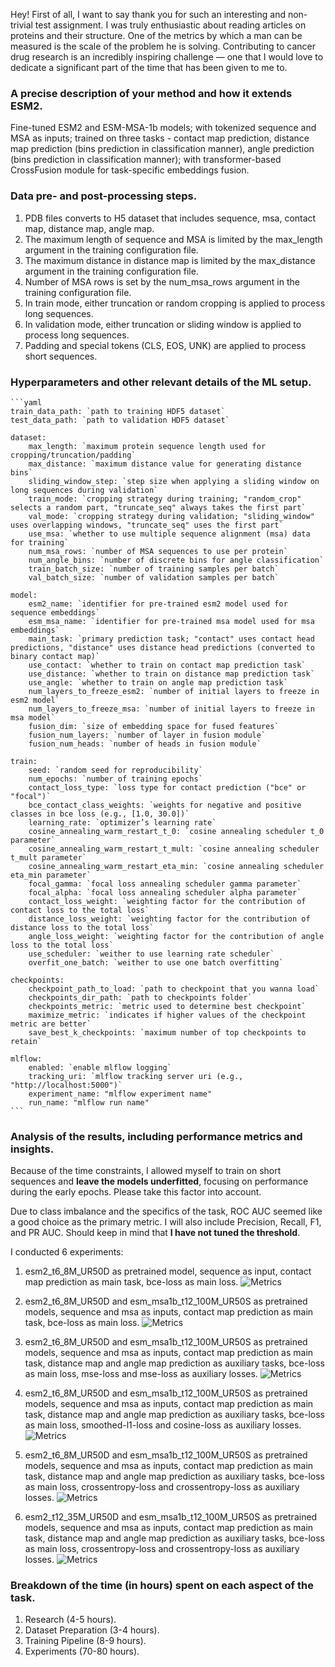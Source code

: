 Hey! First of all, I want to say thank you for such an interesting and non-trivial test assignment. I was truly enthusiastic about reading articles on proteins and their structure. One of the metrics by which a man can be measured is the scale of the problem he is solving. Contributing to cancer drug research is an incredibly inspiring challenge — one that I would love to dedicate a significant part of the time that has been given to me to.

### **A precise description of your method and how it extends ESM2.**
Fine-tuned ESM2 and ESM-MSA-1b models; with tokenized sequence and MSA as inputs; trained on three tasks - contact map prediction, distance map prediction (bins prediction in classification manner), angle prediction (bins prediction in classification manner); with transformer-based CrossFusion module for task-specific embeddings fusion.

### **Data pre- and post-processing steps.**
1. PDB files converts to H5 dataset that includes sequence, msa, contact map, distance map, angle map.
2. The maximum length of sequence and MSA is limited by the max_length argument in the training configuration file.
3. The maximum distance in distance map is limited by the max_distance argument in the training configuration file.
4. Number of MSA rows is set by the num_msa_rows argument in the training configuration file.
5. In train mode, either truncation or random cropping is applied to process long sequences.
6. In validation mode, either truncation or sliding window is applied to process long sequences.
7. Padding and special tokens (CLS, EOS, UNK) are applied to process short sequences.

### **Hyperparameters and other relevant details of the ML setup.**
    ```yaml
    train_data_path: `path to training HDF5 dataset`
    test_data_path: `path to validation HDF5 dataset`

    dataset:
        max_length: `maximum protein sequence length used for cropping/truncation/padding`
        max_distance: `maximum distance value for generating distance bins`
        sliding_window_step: `step size when applying a sliding window on long sequences during validation`
        train_mode: `cropping strategy during training; "random_crop" selects a random part, "truncate_seq" always takes the first part`
        val_mode: `cropping strategy during validation; "sliding_window" uses overlapping windows, "truncate_seq" uses the first part`
        use_msa: `whether to use multiple sequence alignment (msa) data for training`
        num_msa_rows: `number of MSA sequences to use per protein`
        num_angle_bins: `number of discrete bins for angle classification`
        train_batch_size: `number of training samples per batch`
        val_batch_size: `number of validation samples per batch`

    model:
        esm2_name: `identifier for pre-trained esm2 model used for sequence embeddings`
        esm_msa_name: `identifier for pre-trained msa model used for msa embeddings`
        main_task: `primary prediction task; "contact" uses contact head predictions, "distance" uses distance head predictions (converted to binary contact map)`
        use_contact: `whether to train on contact map prediction task`
        use_distance: `whether to train on distance map prediction task`
        use_angle: `whether to train on angle map prediction task`
        num_layers_to_freeze_esm2: `number of initial layers to freeze in esm2 model`
        num_layers_to_freeze_msa: `number of initial layers to freeze in msa model`
        fusion_dim: `size of embedding space for fused features`
        fusion_num_layers: `number of layer in fusion module`
        fusion_num_heads: `number of heads in fusion module`

    train:
        seed: `random seed for reproducibility`
        num_epochs: `number of training epochs`
        contact_loss_type: `loss type for contact prediction ("bce" or "focal")`
        bce_contact_class_weights: `weights for negative and positive classes in bce loss (e.g., [1.0, 30.0])`
        learning_rate: `optimizer’s learning rate`
        cosine_annealing_warm_restart_t_0: `cosine annealing scheduler t_0 parameter`
        cosine_annealing_warm_restart_t_mult: `cosine annealing scheduler t_mult parameter`
        cosine_annealing_warm_restart_eta_min: `cosine annealing scheduler eta_min parameter`
        focal_gamma: `focal loss annealing scheduler gamma parameter`
        focal_alpha: `focal loss annealing scheduler alpha parameter`
        contact_loss_weight: `weighting factor for the contribution of contact loss to the total loss`
        distance_loss_weight: `weighting factor for the contribution of distance loss to the total loss`
        angle_loss_weight: `weighting factor for the contribution of angle loss to the total loss`
        use_scheduler: `weither to use learning rate scheduler`
        overfit_one_batch: `weither to use one batch overfitting`

    checkpoints:
        checkpoint_path_to_load: `path to checkpoint that you wanna load`
        checkpoints_dir_path: `path to checkpoints folder`
        checkpoints_metric: `metric used to determine best checkpoint`
        maximize_metric: `indicates if higher values of the checkpoint metric are better`
        save_best_k_checkpoints: `maximum number of top checkpoints to retain`

    mlflow:
        enabled: `enable mlflow logging`
        tracking_uri: `mlflow tracking server uri (e.g., "http://localhost:5000")`
        experiment_name: "mlflow experiment name"
        run_name: "mlflow run name"
    ```

### **Analysis of the results, including performance metrics and insights.**
Because of the time constraints, I allowed myself to train on short sequences and **leave the models underfitted**, focusing on performance during the early epochs. Please take this factor into account.

Due to class imbalance and the specifics of the task, ROC AUC seemed like a good choice as the primary metric. I will also include Precision, Recall, F1, and PR AUC. Should keep in mind that **I have not tuned the threshold**.

I conducted 6 experiments:

1. esm2_t6_8M_UR50D as pretrained model, sequence as input, contact map prediction as main task, bce-loss as main loss.
![Metrics](exp1.png)

2. esm2_t6_8M_UR50D and esm_msa1b_t12_100M_UR50S as pretrained models, sequence and msa as inputs, contact map prediction as main task, bce-loss as main loss.
![Metrics](exp2.png)

3. esm2_t6_8M_UR50D and esm_msa1b_t12_100M_UR50S as pretrained models, sequence and msa as inputs, contact map prediction as main task, distance map and angle map prediction as auxiliary tasks, bce-loss as main loss, mse-loss and mse-loss as auxiliary losses.
![Metrics](exp3.png)

4. esm2_t6_8M_UR50D and esm_msa1b_t12_100M_UR50S as pretrained models, sequence and msa as inputs, contact map prediction as main task, distance map and angle map prediction as auxiliary tasks, bce-loss as main loss, smoothed-l1-loss and cosine-loss as auxiliary losses.
![Metrics](exp4.png)

5. esm2_t6_8M_UR50D and esm_msa1b_t12_100M_UR50S as pretrained models, sequence and msa as inputs, contact map prediction as main task, distance map and angle map prediction as auxiliary tasks, bce-loss as main loss, crossentropy-loss and crossentropy-loss as auxiliary losses.
![Metrics](exp5.png)

6. esm2_t12_35M_UR50D and esm_msa1b_t12_100M_UR50S as pretrained models, sequence and msa as inputs, contact map prediction as main task, distance map and angle map prediction as auxiliary tasks, bce-loss as main loss, crossentropy-loss and crossentropy-loss as auxiliary losses.
![Metrics](exp6.png)


### **Breakdown of the time (in hours) spent on each aspect of the task.**
1. Research (4-5 hours).
2. Dataset Preparation (3-4 hours).
3. Training Pipeline (8-9 hours).
4. Experiments (70-80 hours).
